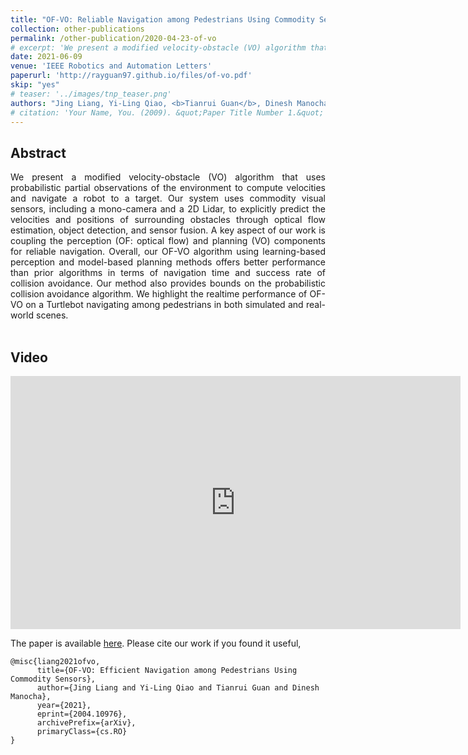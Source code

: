 ```yaml
---
title: "OF-VO: Reliable Navigation among Pedestrians Using Commodity Sensors"
collection: other-publications
permalink: /other-publication/2020-04-23-of-vo
# excerpt: 'We present a modified velocity-obstacle (VO) algorithm that uses probabilistic partial observations of the environment to compute velocities and navigate a robot to a target. Our system uses commodity visual sensors, including a mono-camera and a 2D Lidar, to explicitly predict the velocities and positions of surrounding obstacles through optical flow estimation, object detection, and sensor fusion. Overall, our OF-VO algorithm using learning-based perception and model-based planning methods offers better performance than prior algorithms in terms of navigation time and success rate of collision avoidance.'
date: 2021-06-09
venue: 'IEEE Robotics and Automation Letters'
paperurl: 'http://rayguan97.github.io/files/of-vo.pdf'
skip: "yes"
# teaser: '../images/tnp_teaser.png'
authors: "Jing Liang, Yi-Ling Qiao, <b>Tianrui Guan</b>, Dinesh Manocha"
# citation: 'Your Name, You. (2009). &quot;Paper Title Number 1.&quot; <i>Journal 1</i>. 1(1).'
---
```


## Abstract

<div style="text-align: justify"> We present a modified velocity-obstacle (VO) algorithm that uses probabilistic partial observations of the environment to compute velocities and navigate a robot to a target. Our system uses commodity visual sensors, including a mono-camera and a 2D Lidar, to explicitly predict the velocities and positions of surrounding obstacles through optical flow estimation, object detection, and sensor fusion. A key aspect of our work is coupling the perception (OF: optical flow) and planning (VO) components for reliable navigation. Overall, our OF-VO algorithm using learning-based perception and model-based planning methods offers better performance than prior algorithms in terms of navigation time and success rate of collision avoidance. Our method also provides bounds on the probabilistic collision avoidance algorithm. We highlight the realtime performance of OF-VO on a Turtlebot navigating among pedestrians in both simulated and real-world scenes.</div>
<!-- <br> -->

<!-- 
|Paper|
|---|
|[**OF-VO**](http://rayguan97.github.io/files/of-vo.pdf)| -->

<br>

## Video
<iframe width="720" height="405" src="https://www.youtube.com/embed/BR4_CXs1QbU" frameborder="0" allow="accelerometer; autoplay; encrypted-media; gyroscope; picture-in-picture" allowfullscreen></iframe>

<br>

The paper is available [here](http://rayguan97.github.io/files/of-vo.pdf). Please cite our work if you found it useful,

```
@misc{liang2021ofvo,
      title={OF-VO: Efficient Navigation among Pedestrians Using Commodity Sensors}, 
      author={Jing Liang and Yi-Ling Qiao and Tianrui Guan and Dinesh Manocha},
      year={2021},
      eprint={2004.10976},
      archivePrefix={arXiv},
      primaryClass={cs.RO}
}
```
